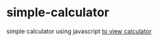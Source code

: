 # simple-calculator
simple calculator using javascript
[to view calculator](https://umeshsharma95.github.io/simple-calculator/)
